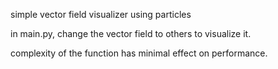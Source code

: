 simple vector field visualizer using particles

in main.py, change the vector field to others to visualize it.

complexity of the function has minimal effect on performance.
